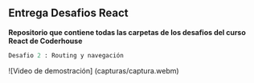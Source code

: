## Entrega Desafios React

**Repositorio que contiene todas las carpetas de los desafios del curso React de Coderhouse**

```python
Desafio 2 : Routing y navegación
```

![Video de demostración] (capturas/captura.webm)